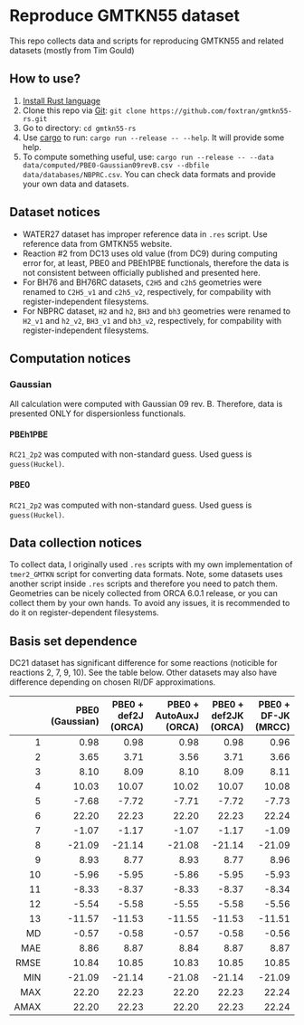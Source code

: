 # Reproduce GMTKN55 dataset

This repo collects data and scripts for reproducing GMTKN55 and related datasets (mostly from Tim Gould)

## How to use?

1. [Install Rust language](https://www.rust-lang.org/tools/install)
2. Clone this repo via [Git](https://git-scm.com): `git clone https://github.com/foxtran/gmtkn55-rs.git`
3. Go to directory: `cd gmtkn55-rs`
4. Use [cargo](https://doc.rust-lang.org/cargo/) to run: `cargo run --release -- --help`. It will provide some help.
5. To compute something useful, use: `cargo run --release -- --data data/computed/PBE0-Gaussian09revB.csv --dbfile data/databases/NBPRC.csv`. You can check data formats and provide your own data and datasets.

## Dataset notices

- WATER27 dataset has improper reference data in `.res` script. Use reference data from GMTKN55 website.
- Reaction #2 from DC13 uses old value (from DC9) during computing error for, at least, PBE0 and PBEh1PBE functionals, therefore the data is not consistent between officially published and presented here.
- For BH76 and BH76RC datasets, `C2H5` and `c2h5` geometries were renamed to `C2H5_v1` and `c2h5_v2`, respectively, for compability with register-independent filesystems.
- For NBPRC dataset, `H2` and `h2`, `BH3` and `bh3` geometries were renamed to `H2_v1` and `h2_v2`, `BH3_v1` and `bh3_v2`, respectively, for compability with register-independent filesystems.

## Computation notices

### Gaussian

All calculation were computed with Gaussian 09 rev. B. Therefore, data is presented ONLY for dispersionless functionals.

#### PBEh1PBE

`RC21_2p2` was computed with non-standard guess. Used guess is `guess(Huckel)`.

#### PBE0

`RC21_2p2` was computed with non-standard guess. Used guess is `guess(Huckel)`.

## Data collection notices

To collect data, I originally used `.res` scripts with my own implementation of `tmer2_GMTKN` script for converting data formats.
Note, some datasets uses another script inside `.res` scripts and therefore you need to patch them.
Geometries can be nicely collected from ORCA 6.0.1 release, or you can collect them by your own hands.
To avoid any issues, it is recommended to do it on register-dependent filesystems.

## Basis set dependence

DC21 dataset has significant difference for some reactions (noticible for reactions 2, 7, 9, 10). See the table below.
Other datasets may also have difference depending on chosen RI/DF approximations.

|      | PBE0 (Gaussian) | PBE0 + def2J (ORCA) | PBE0 + AutoAuxJ (ORCA) | PBE0 + def2JK (ORCA) | PBE0 + DF-JK (MRCC) |
|-----:|----------------:|--------------------:|-----------------------:|---------------------:|--------------------:|
|    1 |            0.98 |                0.98 |                   0.98 |                 0.98 |                0.96 |
|    2 |            3.65 |                3.71 |                   3.56 |                 3.71 |                3.66 |
|    3 |            8.10 |                8.09 |                   8.10 |                 8.09 |                8.11 |
|    4 |           10.03 |               10.07 |                  10.02 |                10.07 |               10.08 |
|    5 |           -7.68 |               -7.72 |                  -7.71 |                -7.72 |               -7.73 |
|    6 |           22.20 |               22.23 |                  22.20 |                22.23 |               22.24 |
|    7 |           -1.07 |               -1.17 |                  -1.07 |                -1.17 |               -1.09 |
|    8 |          -21.09 |              -21.14 |                 -21.08 |               -21.14 |              -21.09 |
|    9 |            8.93 |                8.77 |                   8.93 |                 8.77 |                8.96 |
|   10 |           -5.96 |               -5.95 |                  -5.86 |                -5.95 |               -5.93 |
|   11 |           -8.33 |               -8.37 |                  -8.33 |                -8.37 |               -8.34 |
|   12 |           -5.54 |               -5.58 |                  -5.55 |                -5.58 |               -5.56 |
|   13 |          -11.57 |              -11.53 |                 -11.55 |               -11.53 |              -11.51 |
|   MD |           -0.57 |               -0.58 |                  -0.57 |                -0.58 |               -0.56 |
|  MAE |            8.86 |                8.87 |                   8.84 |                 8.87 |                8.87 |
| RMSE |           10.84 |               10.85 |                  10.83 |                10.85 |               10.85 |
|  MIN |          -21.09 |              -21.14 |                 -21.08 |               -21.14 |              -21.09 |
|  MAX |           22.20 |               22.23 |                  22.20 |                22.23 |               22.24 |
| AMAX |           22.20 |               22.23 |                  22.20 |                22.23 |               22.24 |
